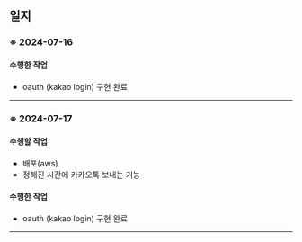 <h2>일지</h2>

<h3>※ 2024-07-16 </h3>

<h4>수행한 작업</h4>
<ul>
  <li>oauth (kakao login) 구현 완료 </li>
</ul>
<hr>

<h3>※ 2024-07-17 </h3>

<h4>수행할 작업</h4>
<ul>
  <li>배포(aws) </li>
  <li>정해진 시간에 카카오톡 보내는 기능</li>
</ul>
<h4>수행한 작업</h4>
<ul>
  <li>oauth (kakao login) 구현 완료 </li>
</ul>

<hr>

